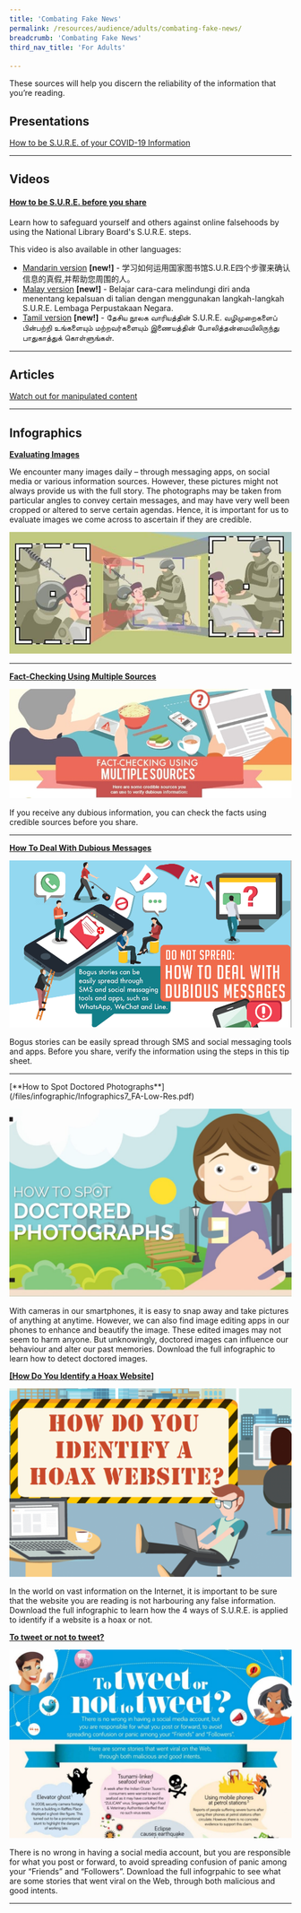 ```yaml
---
title: 'Combating Fake News'
permalink: /resources/audience/adults/combating-fake-news/
breadcrumb: 'Combating Fake News'
third_nav_title: 'For Adults'

---
```



These sources will help you discern the reliability of the information that you’re reading. 

## Presentations

[How to be S.U.R.E. of your COVID-19 Information](/blog/fake-news/fn0005)

<hr>

## Videos

#### [**How to be S.U.R.E. before you share**](/blog/fake-news/fn0004)

Learn how to safeguard yourself and others against online falsehoods by using the National Library Board's S.U.R.E. steps. 

This video is also available in other languages:

- [Mandarin version](/blog/seniors/sn0022) **[new!]** - 学习如何运用国家图书馆S.U.R.E四个步骤来确认信息的真假,并帮助您周围的人。
- [Malay version](/blog/seniors/sn0023) **[new!]** - Belajar cara-cara melindungi diri anda menentang kepalsuan di talian dengan menggunakan langkah-langkah S.U.R.E. Lembaga Perpustakaan Negara.
- [Tamil version](/blog/seniors/sn0024) **[new!]** - தேசிய நூலக வாரியத்தின் S.U.R.E. வழிமுறைகளைப் பின்பற்றி உங்களையும் மற்றவர்களையும் இணையத்தின் போலித்தன்மையிலிருந்து பாதுகாத்துக் கொள்ளுங்கள்.

<hr>

## Articles

[Watch out for manipulated content](/blog/fake-news/fn0006)

<hr>


## Infographics



**[Evaluating Images](/blog/information-literacy/il00003)**

We encounter many images daily – through messaging apps, on social media or various information sources. However, these pictures might not always provide us with the full story. The photographs may be taken from particular angles to convey certain messages, and may have very well been cropped or altered to serve certain agendas. Hence, it is important for us to evaluate images we come across to ascertain if they are credible.  

![](/images/infographic-eval-photos-3.jpg)

<hr>



[**Fact-Checking Using Multiple Sources**](/files/infographic/Multiple-Sources-English_revised.pdf)

![](/images/multiple-sources-header.jpg)

If you receive any dubious information, you can check the facts using credible sources before you share.

<hr>

**[How To Deal With Dubious Messages](/files/infographic/Dubious-Messages-Eng.pdf)**

![](/images/dubious-messages-english-1573549989107.png)

Bogus stories can be easily spread through SMS and social messaging tools and apps. Before you share, verify the information using the steps in this tip sheet. 

<hr>
[**How to Spot Doctored Photographs**](/files/infographic/Infographics7_FA-Low-Res.pdf)

![](/images/doctoredphoto-infoheader-e1450163501324-1050x700.jpg)

With cameras in our smartphones, it is easy to snap away and take pictures of anything at anytime. However, we can also find image editing apps in our phones to enhance and beautify the image. These edited images may not seem to harm anyone. But unknowingly, doctored images can influence our behaviour and alter our past memories. Download the full infographic to learn how to detect doctored images.



[**[How Do You Identify a Hoax Website]**](/files/infographic/Infographics5_FA-Low-Res.pdf)

![](/images/hoaxwebsite-infoheader-e1450163706109-1050x700.png)

In the world on vast information on the Internet, it is important to be sure that the website you are reading is not harbouring any false information. Download the full infographic to learn how the 4 ways of S.U.R.E. is applied to identify if a website is a hoax or not.





**[To tweet or not to tweet?](/files/infographic/NLB-inforgraphics-tweet.pdf)**

![](/images/tweet-infographicheader-e1450171059696-1050x700.jpg)

There is no wrong in having a social media account, but you are responsible for what you post or forward, to avoid spreading confusion of panic among your “Friends” and “Followers”.  Download the full infogrpahic to see what are some stories that went viral on the Web, through both malicious and good intents.

<hr>


